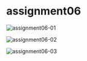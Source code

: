# assignment06

![assignment06-01](https://github.com/probirroy/assignment06/assets/9416408/d102bfe8-d805-4baf-af1a-daa38abca288)

![assignment06-02](https://github.com/probirroy/assignment06/assets/9416408/a284a4cb-54e9-46b2-a469-b6ef73b317b5)

![assignment06-03](https://github.com/probirroy/assignment06/assets/9416408/1d2a12a7-689b-4b27-94f2-d46b42839756)
